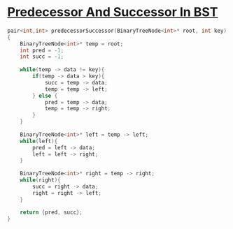 # [Predecessor And Successor In BST](https://www.codingninjas.com/codestudio/problems/_893049?topList=love-babbar-dsa-sheet-problems&leftPanelTab=0)

```cpp
pair<int,int> predecessorSuccessor(BinaryTreeNode<int>* root, int key)
{
    BinaryTreeNode<int>* temp = root;
    int pred = -1;
    int succ = -1;
    
    while(temp -> data != key){
        if(temp -> data > key){
            succ = temp -> data;
            temp = temp -> left;
        } else {
            pred = temp -> data;
            temp = temp -> right;
        }
    }
    
    BinaryTreeNode<int>* left = temp -> left;
    while(left){
        pred = left -> data;
        left = left -> right;
    }
    
    BinaryTreeNode<int>* right = temp -> right;
    while(right){
        succ = right -> data;
        right = right -> left;
    }
    
    return {pred, succ};
}
```